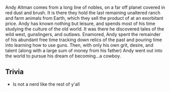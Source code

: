 Andy Altman comes from a long line of nobles, on a far off planet covered in red dust and brush. It is there they hold the last remaining unaltered ranch and farm animals from Earth, which they sell the product of at an exorbitant price. Andy has known nothing but leisure, and spends most of his time studying the culture of the old world. It was there he discovered tales of the wild west, gunslingers, and outlaws. Enamored, Andy spent the remainder of his abundant free time tracking down relics of the past and pouring time into learning how to use guns. Then, with only his own grit, desire, and talent (along with a large sum of money from his father) Andy went out into the world to pursue his dream of becoming...a cowboy.

## Trivia

* Is not a nerd like the rest of y'all